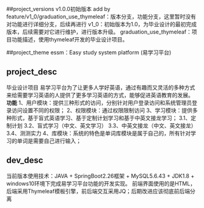 ##project_versions
v1.0.0初始版本
add by feature/v1_0/graduation_use_thymeleaf：版本分支，功能分支，这里暂时没有对功能进行详细分支，后续再进行
v1_0：初始版本为1.0，为毕业设计的最初完成版本，后续需要对它进行维护，进行版本升级。
graduation_use_thymeleaf：项目功能描述，使用thymeleaf开发的毕业设计项目。

##project_theme
essm：Easy study system platform (易学习平台)

## project_desc
毕业设计项目
易学习平台为了让更多人学好英语，通过有趣而又灵活的多种方式来给需要学习英语的人提供了更多学习英语的方式，能够促进英语教育的发展。
**功能**
1、用户模块：提供三种形式的访问，分别针对用户登录访问和系统管理员登录访问设置不同的权限；
2、权限模块：通过权限限制访问
3、学习模块：提供多种形式，基于盲式英语学习、基于定制计划学习和基于中英文接龙学习；
    3.1、定制计划
    3.2、盲式学习（中文、英文学习）
    3.3、中英文接龙（中文、英文接龙）
    3.4、测测实力
4、库模块：系统的特色是单词库模块是属于自己的，所有针对学习的单词是需要自己进行输入；

## dev_desc
当前版本使用技术：JAVA + SpringBoot2.26框架 + MySQL5.6.43 + JDK1.8 + windows10环境下完成易学习平台功能的开发实现。
前端界面使用的是HTML，后端采用Thymeleaf模板引擎，前后端交互采用JQ；后期改进应该彻底前后端分离
